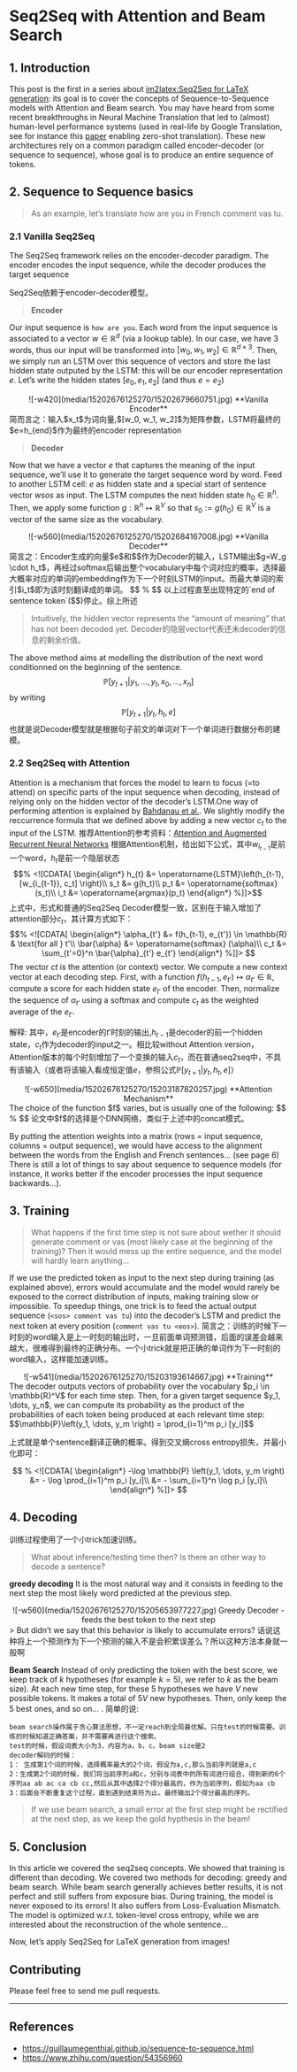# Seq2Seq with Attention and Beam Search

## 1. Introduction
This post is the first in a series about [im2latex:Seq2Seq for LaTeX generation](https://guillaumegenthial.github.io/image-to-latex.html): its goal is to cover the concepts of Sequence-to-Sequence models with Attention and Beam search.
You may have heard from some recent breakthroughs in Neural Machine Translation that led to (almost) human-level performance systems (used in real-life by Google Translation, see for instance this [paper](https://arxiv.org/abs/1611.04558) enabling zero-shot translation). These new architectures rely on a common paradigm called encoder-decoder (or sequence to sequence), whose goal is to produce an entire sequence of tokens.

## 2. Sequence to Sequence basics

> As an example, let’s translate how are you in French comment vas tu.

### 2.1 Vanilla Seq2Seq
The Seq2Seq framework relies on the encoder-decoder paradigm. The encoder encodes the input sequence, while the decoder produces the target sequence

Seq2Seq依赖于encoder-decoder模型。

> **Encoder**

Our input sequence is `how are you`. Each word from the input sequence is associated to a vector $w \in \mathbb{R}^d$ (via a lookup table). In our case, we have 3 words, thus our input will be transformed into $[w_0, w_1, w_2] \in \mathbb{R}^{d \times 3}$. Then, we simply run an LSTM over this sequence of vectors and store the last hidden state outputed by the LSTM: this will be our encoder representation $e$. Let’s write the hidden states $[e_0, e_1, e_2]$ (and thus $e = e_2$)
<center>
![-w420](media/15202676125270/15202679660751.jpg)
**Vanilla Encoder**
</center>
简而言之：输入$x_t$为词向量,$[w_0, w_1, w_2]$为矩阵参数，LSTM将最终的$e=h_{end}$作为最终的encoder representation

> **Decoder**

Now that we have a vector $e$ that captures the meaning of the input sequence, we’ll use it to generate the target sequence word by word. Feed to another LSTM cell: $e$ as hidden state and a special start of sentence vector $wsos$ as input. The LSTM computes the next hidden state $h_0 \in \mathbb{R}^h$. Then, we apply some function $g : \mathbb{R}^h \mapsto \mathbb{R}^V$ so that $s_0 := g(h_0) \in \mathbb{R}^V$ is a vector of the same size as the vocabulary.
<center>
![-w560](media/15202676125270/15202684167008.jpg)
**Vanilla Decoder**
</center>
简言之：Encoder生成的向量$e$和$<sos>$作为Decoder的输入，LSTM输出$g=W_g \cdot h_t$，再经过softmax后输出整个vocabulary中每个词对应的概率，选择最大概率对应的单词的embedding作为下一个时刻LSTM的input。而最大单词的索引$i_t$即为该时刻翻译成的单词。
$$
% <![CDATA[
\begin{align*}
h_t &= \operatorname{LSTM}\left(h_{t-1}, w_{i_t} \right)\\
s_t &= g(h_t)\\
p_t &= \operatorname{softmax}(s_t)\\
i_t &= \operatorname{argmax}(p_t)
\end{align*} %]]>
$$
以上过程直至出现特定的`end of sentence token`($<EOS>$)停止。综上所述

> Intuitively, the hidden vector represents the “amount of meaning” that has not been decoded yet. Decoder的隐层vector代表还未decoder的信息的剩余价值。

The above method aims at modelling the distribution of the next word conditionned on the beginning of the sentence.
$$\mathbb{P}\left[ y_{t+1} | y_1, \dots, y_{t}, x_0, \dots, x_n \right]$$by writing$$\mathbb{P}\left[ y_{t+1} | y_t, h_{t}, e \right]$$
也就是说Decoder模型就是根据句子前文的单词对下一个单词进行数据分布的建模。

### 2.2 Seq2Seq with Attention
Attention is a mechanism that forces the model to learn to focus (=to attend) on specific parts of the input sequence when decoding, instead of relying only on the hidden vector of the decoder’s LSTM.One way of performing attention is explained by [Bahdanau et al.](https://arxiv.org/abs/1409.0473). We slightly modify the reccurrence formula that we defined above by adding a new vector $c_t$ to the input of the LSTM.
推荐Attention的参考资料：[Attention and Augmented Recurrent Neural Networks](https://distill.pub/2016/augmented-rnns/)
根据Attention机制，给出如下公式，其中$w_{i_{t-1}}$是前一个word，$h_{t}$是前一个隐层状态
$$% <![CDATA[
\begin{align*}
h_{t} &= \operatorname{LSTM}\left(h_{t-1}, [w_{i_{t-1}}, c_t] \right)\\
s_t &= g(h_t)\\
p_t &= \operatorname{softmax}(s_t)\\
i_t &= \operatorname{argmax}(p_t)
\end{align*} %]]>$$
上式中，形式和普通的Seq2Seq Decoder模型一致，区别在于输入增加了attention部分$c_t$，其计算方式如下：
$$% <![CDATA[
\begin{align*}
\alpha_{t'} &= f(h_{t-1}, e_{t'})  \in \mathbb{R} & \text{for all } t'\\
\bar{\alpha} &= \operatorname{softmax} (\alpha)\\
c_t &= \sum_{t'=0}^n \bar{\alpha}_{t'} e_{t'}
\end{align*} %]]>
$$
The vector $ct$ is the attention (or context) vector. We compute a new context vector at each decoding step. First, with a function $f (h_{t-1}, e_{t’}) \mapsto \alpha_{t’} \in \mathbb{R}$, compute a score for each hidden state $e_{t’}$ of the encoder. Then, normalize the sequence of $\alpha_{t’}$ using a softmax and compute $c_t$ as the weighted average of the $e_{t’}$.

解释: 其中，$e_{t’}$是encoder的$t'$时刻的输出,$h_{t-1}$是decoder的前一个hidden state，$c_t$作为decoder的input之一。相比较without Attention version，Attention版本的每个时刻增加了一个变换的输入$c_t$，而在普通seq2seq中，不具有该输入（或者将该输入看成恒定值$e$，参照公式$\mathbb{P}\left[ y_{t+1} | y_t, h_{t}, e \right]$）
<center>
![-w650](media/15202676125270/15203187820257.jpg)
**Attention Mechanism**
</center>
The choice of the function $f$ varies, but is usually one of the following:
$$
% <![CDATA[
f(h_{t-1}, e_{t'}) =
\begin{cases}
h_{t-1}^T e_{t'} & \text{dot}\\
h_{t-1}^T W e_{t'} & \text{general}\\
v^T \tanh \left(W [h_{t-1}, e_{t'}]\right) & \text{concat}\\
\end{cases} %]]>
$$
论文中$f$的选择是个DNN网络，类似于上述中的concat模式。

By putting the attention weights into a matrix (rows = input sequence, columns = output sequence), we would have access to the alignment between the words from the English and French sentences… (see page 6) There is still a lot of things to say about sequence to sequence models (for instance, it works better if the encoder processes the input sequence backwards…).

## 3. Training
> What happens if the first time step is not sure about wether it should generate comment or vas (most likely case at the beginning of the training)? Then it would mess up the entire sequence, and the model will hardly learn anything…

If we use the predicted token as input to the next step during training (as explained above), errors would accumulate and the model would rarely be exposed to the correct distribution of inputs, making training slow or impossible. To speedup things, one trick is to feed the actual output sequence (`<sos> comment vas tu`) into the decoder’s LSTM and predict the next token at every position (`comment vas tu <eos>`).
简言之：训练的时候下一时刻的word输入是上一时刻的输出时，一旦前面单词预测错，后面的误差会越来越大，很难得到最终的正确分布。一个小trick就是把正确的单词作为下一时刻的word输入，这样能加速训练。
<center>
![-w541](media/15202676125270/15203193614667.jpg)
**Training**
</center>
The decoder outputs vectors of probability over the vocabulary $p_i \in \mathbb{R}^V$ for each time step. Then, for a given target sequence $y_1, \dots, y_n$, we can compute its probability as the product of the probabilities of each token being produced at each relevant time step:
$$\mathbb{P}\left(y_1, \dots, y_m \right) = \prod_{i=1}^m p_i [y_i]$$

上式就是单个sentence翻译正确的概率。得到交叉熵cross entropy损失，并最小化即可：

$$
% <![CDATA[
\begin{align*}
-\log \mathbb{P} \left(y_1, \dots, y_m \right) &= - \log \prod_{i=1}^m p_i [y_i]\\
&= - \sum_{i=1}^n \log p_i [y_i]\\
\end{align*} %]]>
$$

## 4. Decoding
训练过程使用了一个小trick加速训练。
> What about inference/testing time then? Is there an other way to decode a sentence?

**greedy decoding**
It is the most natural way and it consists in feeding to the next step the most likely word predicted at the previous step.

<center>
![-w560](media/15202676125270/15205653977227.jpg)
Greedy Decoder - feeds the best token to the next step
</center>
> But didn’t we say that this behavior is likely to accumulate errors? 话说这种将上一个预测作为下一个预测的输入不是会积累误差么？所以这种方法本身就一般啊

**Beam Search**
Instead of only predicting the token with the best score, we keep track of $k$ hypotheses (for example $k=5$), we refer to $k$ as the beam size). At each new time step, for these 5 hypotheses we have $V$ new possible tokens. It makes a total of $5V$ new hypotheses. Then, only keep the $5$ best ones, and so on… .
简单的说:

```
beam search操作属于贪心算法思想，不一定reach到全局最优解。只在test的时候需要。训练的时候知道正确答案，并不需要再进行这个搜索。
test的时候，假设词表大小为3，内容为a，b，c。beam size是2
decoder解码的时候：
1： 生成第1个词的时候，选择概率最大的2个词，假设为a,c,那么当前序列就是a,c
2：生成第2个词的时候，我们将当前序列a和c，分别与词表中的所有词进行组合，得到新的6个序列aa ab ac ca cb cc,然后从其中选择2个得分最高的，作为当前序列，假如为aa cb
3：后面会不断重复这个过程，直到遇到结束符为止。最终输出2个得分最高的序列。
```


> If we use beam search, a small error at the first step might be rectified at the next step, as we keep the gold hypthesis in the beam!

## 5. Conclusion
In this article we covered the seq2seq concepts. We showed that training is different than decoding. We covered two methods for decoding: greedy and beam search. While beam search generally achieves better results, it is not perfect and still suffers from exposure bias. During training, the model is never exposed to its errors! It also suffers from Loss-Evaluation Mismatch. The model is optimized w.r.t. token-level cross entropy, while we are interested about the reconstruction of the whole sentence…

Now, let’s apply Seq2Seq for LaTeX generation from images!


## Contributing
Please feel free to send me pull requests.

----
## References

* https://guillaumegenthial.github.io/sequence-to-sequence.html
* https://www.zhihu.com/question/54356960



